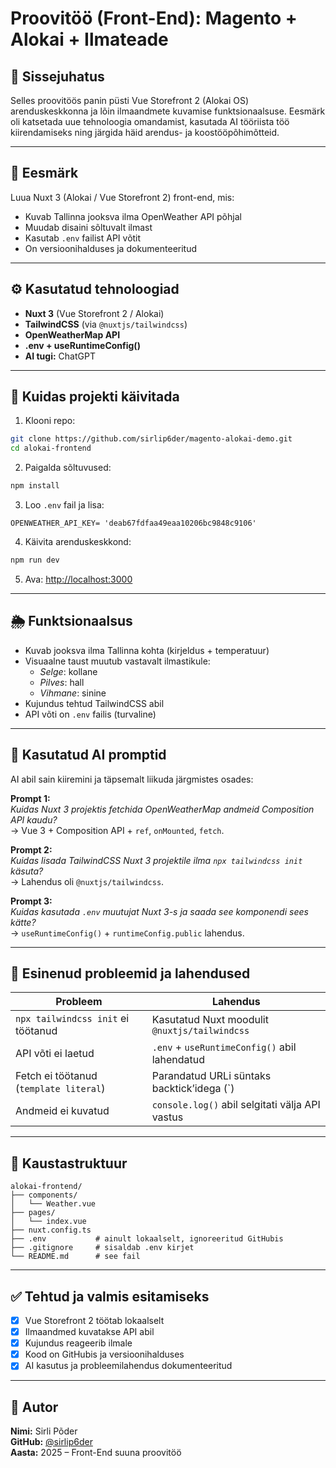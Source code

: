 # Proovitöö (Front-End): Magento + Alokai + Ilmateade

## 👋 Sissejuhatus

Selles proovitöös panin püsti Vue Storefront 2 (Alokai OS) arenduskeskkonna ja lõin ilmaandmete kuvamise funktsionaalsuse. Eesmärk oli katsetada uue tehnoloogia omandamist, kasutada AI tööriista töö kiirendamiseks ning järgida häid arendus- ja koostööpõhimõtteid.

---

## 📌 Eesmärk

Luua Nuxt 3 (Alokai / Vue Storefront 2) front-end, mis:
- Kuvab Tallinna jooksva ilma OpenWeather API põhjal
- Muudab disaini sõltuvalt ilmast
- Kasutab `.env` failist API võtit
- On versioonihalduses ja dokumenteeritud

---

## ⚙️ Kasutatud tehnoloogiad

- **Nuxt 3** (Vue Storefront 2 / Alokai)
- **TailwindCSS** (via `@nuxtjs/tailwindcss`)
- **OpenWeatherMap API**
- **.env + useRuntimeConfig()**
- **AI tugi:** ChatGPT

---

## 🚀 Kuidas projekti käivitada

1. Klooni repo:
```bash
git clone https://github.com/sirlip6der/magento-alokai-demo.git
cd alokai-frontend
```

2. Paigalda sõltuvused:
```bash
npm install
```

3. Loo `.env` fail ja lisa:
```
OPENWEATHER_API_KEY= 'deab67fdfaa49eaa10206bc9848c9106'
```

4. Käivita arenduskeskkond:
```bash
npm run dev
```

5. Ava:
[http://localhost:3000](http://localhost:3000)

---

## 🌦️ Funktsionaalsus

- Kuvab jooksva ilma Tallinna kohta (kirjeldus + temperatuur)
- Visuaalne taust muutub vastavalt ilmastikule:
  - *Selge*: kollane
  - *Pilves*: hall
  - *Vihmane*: sinine
- Kujundus tehtud TailwindCSS abil
- API võti on `.env` failis (turvaline)

---

## 🤖 Kasutatud AI promptid

AI abil sain kiiremini ja täpsemalt liikuda järgmistes osades:

**Prompt 1:**  
*Kuidas Nuxt 3 projektis fetchida OpenWeatherMap andmeid Composition API kaudu?*  
→ Vue 3 + Composition API + `ref`, `onMounted`, `fetch`.

**Prompt 2:**  
*Kuidas lisada TailwindCSS Nuxt 3 projektile ilma `npx tailwindcss init` käsuta?*  
→ Lahendus oli `@nuxtjs/tailwindcss`.

**Prompt 3:**  
*Kuidas kasutada `.env` muutujat Nuxt 3-s ja saada see komponendi sees kätte?*  
→ `useRuntimeConfig()` + `runtimeConfig.public` lahendus.

---

## 🧠 Esinenud probleemid ja lahendused

| Probleem                           | Lahendus                                              |
|------------------------------------|-------------------------------------------------------|
| `npx tailwindcss init` ei töötanud | Kasutatud Nuxt moodulit `@nuxtjs/tailwindcss`        |
| API võti ei laetud                 | `.env` + `useRuntimeConfig()` abil lahendatud        |
| Fetch ei töötanud (`template literal`) | Parandatud URLi süntaks backtick’idega (`)      |
| Andmeid ei kuvatud                | `console.log()` abil selgitati välja API vastus      |

---

## 📁 Kaustastruktuur

```
alokai-frontend/
├── components/
│   └── Weather.vue
├── pages/
│   └── index.vue
├── nuxt.config.ts
├── .env           # ainult lokaalselt, ignoreeritud GitHubis
├── .gitignore     # sisaldab .env kirjet
└── README.md      # see fail
```

---

## ✅ Tehtud ja valmis esitamiseks

- [x] Vue Storefront 2 töötab lokaalselt
- [x] Ilmaandmed kuvatakse API abil
- [x] Kujundus reageerib ilmale
- [x] Kood on GitHubis ja versioonihalduses
- [x] AI kasutus ja probleemilahendus dokumenteeritud

---

## 👤 Autor

**Nimi:** Sirli Põder  
**GitHub:** [@sirlip6der](https://github.com/sirlip6der)  
**Aasta:** 2025 – Front-End suuna proovitöö
